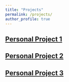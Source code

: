 ```yaml
---
title: "Projects"
permalink: /projects/
author_profile: true
---
```

## [Personal Project 1]()

## [Personal Project 2]()

## [Personal Project 3]()
